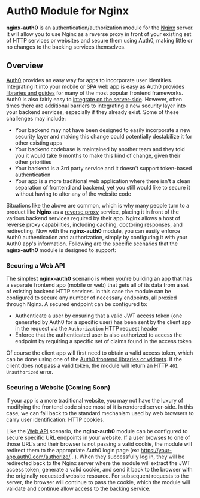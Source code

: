 # Auth0 Module for Nginx

**nginx-auth0** is an authentication/authorization module for the [Nginx](http://nginx.org/) server.  It will allow you to use Nginx as a reverse proxy in front of your existing set of HTTP services or websites and secure them using Auth0, making little or no changes to the backing services themselves.

## Overview

[Auth0](http://www.auth0.com) provides an easy way for apps to incorporate user identities.  Integrating it into your mobile or [SPA](http://en.wikipedia.org/wiki/Single-page_application) web app is easy as Auth0 provides [libraries and guides](https://auth0.com/docs) for many of the most popular frontend frameworks.  Auth0 is also fairly easy to [integrate on the server-side](https://auth0.com/docs/quickstart/webapp).  However, often times there are additional barriers to integrating a new security layer into your backend services, especially if they already exist.  Some of these challenges may include:

* Your backend may not have been designed to easily incorporate a new security layer and making this change could potentially destabilize it for other existing apps
* Your backend codebase is maintained by another team and they told you it would take 6 months to make this kind of change, given their other priorities
* Your backend is a 3rd party service and it doesn't support token-based authentication
* Your app is a more traditional web application where there isn't a clean separation of frontend and backend, yet you still would like to secure it without having to alter any of the website code

Situations like the above are common, which is why many people turn to a product like **Nginx** as a [reverse proxy](http://en.wikipedia.org/wiki/Reverse_proxy) service, placing it in front of the various backend services required by their app.  Nginx allows a host of reverse proxy capabilities, including caching, doctoring responses, and redirecting.  Now with the **nginx-auth0** module, you can easily enforce Auth0 authentication and authorization, simply by configuring it with your Auth0 app's information.  Following are the specific scenarios that the **nginx-auth0** module is designed to support:

### Securing a Web API

The simplest **nginx-auth0** scenario is when you're building an app that has a separate frontend app (mobile or web) that gets all of its data from a set of existing backend HTTP services.  In this case the module can be configured to secure any number of necessary endpoints, all proxied through Nginx.  A secured endpoint can be configured to:

* Authenticate a user by ensuring that a valid JWT access token (one generated by Auth0 for a specific user) has been sent by the client app in the request via the `Authorization` HTTP request header
* Enforce that the authenticated user is also authorized to access the endpoint by requiring a specific set of claims found in the access token

Of course the client app will first need to obtain a valid access token, which can be done using one of the [Auth0 frontend libraries or widgets](https://auth0.com/docs).  If the client does not pass a valid token, the module will return an HTTP `401 Unauthorized` error.

### Securing a Website (Coming Soon)

If your app is a more traditional website, you may not have the luxury of modifying the frontend code since most of it is rendered server-side.  In this case, we can fall back to the standard mechanism used by web browsers to carry user identification: HTTP cookies.

Like the [Web API](#securing-a-web-api) scenario, the **nginx-auth0** module can be configured to secure specific URL endpoints in your website.  If a user browses to one of those URL's and their browser is not passing a valid cookie, the module will redirect them to the appropriate Auth0 login page (ex: https://your-app.auth0.com/authorize/...).  When they successfully log in, they will be redirected back to the Nginx server where the module will extract the JWT access token, generate a valid cookie, and send it back to the browser with the originally requested website resource.  For subsequent requests to the server, the browser will continue to pass the cookie, which the module will validate and continue allow access to the backing service.
